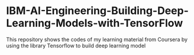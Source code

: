# IBM-AI-Engineering-Building-Deep-Learning-Models-with-TensorFlow
This repository shows the codes of my learning material from Coursera by using the library Tensorflow to build deep learning model
